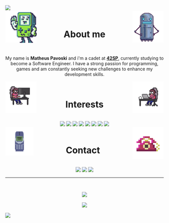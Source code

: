 <img src="https://capsule-render.vercel.app/api?type=waving&color=0163EE&height=120&section=header&text=Hey%20there,%20welcome%20to%20my%20%github%20profile!&fontSize=30&fontColor=FFFFFF&animation=twinkling&fontAlignY=30"/>
<div style="display: inline_block">
  <img align='right' width=100 height=100 src='https://github.com/matheusPavoski/matheusPavoski/blob/main/giphy%20(3).gif'>
  <img align='left' width=100 height=100 src='https://github.com/matheusPavoski/matheusPavoski/blob/main/giphy.gif'>
</div>
<br>
<h1 align='center'>About me</h1> 
<br>
<p align='center'>My name is <strong>Matheus Pavoski</strong> and i'm a cadet at <a href="https://www.42sp.org.br/" target="_blank"><strong>42SP</strong></a>, currently studying to become a Software Engineer. I have a strong passion for programming, games and am constantly seeking new challenges to enhance my development skills.</p>
<div style="display: inline_block">
  <img align='right' width=100 height=100 src='https://github.com/matheusPavoski/matheusPavoski/blob/main/giphy%20(4).gif'>
  <img align='left' width=100 height=100 src='https://github.com/matheusPavoski/matheusPavoski/blob/main/giphy%20(2).gif'>
</div>
<br>
<h1 align='center'>Interests</h1> 
<br>
<div style="display: inline_block" align='center'>
  <img src='https://img.shields.io/badge/C-00599C?style=for-the-badge&logo=c&logoColor=white'>
  <img src='https://img.shields.io/badge/C%2B%2B-00599C?style=for-the-badge&logo=c%2B%2B&logoColor=white'>
  <img src='https://img.shields.io/badge/C%23-239120?style=for-the-badge&logo=c-sharp&logoColor=white'>
  <img src='https://img.shields.io/badge/Unity-100000?style=for-the-badge&logo=unity&logoColor=white'>
  <img src='https://img.shields.io/badge/Linux-FCC624?style=for-the-badge&logo=linux&logoColor=black'>
  <img src='https://img.shields.io/badge/Ubuntu-E95420?style=for-the-badge&logo=ubuntu&logoColor=white'>
  <img src='https://img.shields.io/badge/HTML5-E34F26?style=for-the-badge&logo=html5&logoColor=white'>
  <img src='https://img.shields.io/badge/CSS3-1572B6?style=for-the-badge&logo=css3&logoColor=white'>
</div>
<div style="display: inline_block">
  <img align='right' width=100 height=100 src='https://github.com/matheusPavoski/matheusPavoski/blob/main/tel.gif'>
  <img align='left' width=90 height=90 src='https://github.com/matheusPavoski/matheusPavoski/blob/main/cel.gif'>
</div>
<br>
<h1 align='center'>Contact</h1>
<br>
<div style="display: inline_block" align='center'>
  <a href="https://github.com/matheusPavoski"><img src='https://img.shields.io/badge/GitHub-100000?style=for-the-badge&logo=github&logoColor=white'></a>
  <a href="mailto:theusopavoski@gmail.com"><img src='https://img.shields.io/badge/Gmail-D14836?style=for-the-badge&logo=gmail&logoColor=white'></a>
  <a href="https://www.linkedin.com/in/matheus-pavoski-a5601b190/"><img src='https://img.shields.io/badge/LinkedIn-0077B5?style=for-the-badge&logo=linkedin&logoColor=white'></a>
</div>
<hr>
<br>
<p align='center'>
<img src="https://github-readme-stats.vercel.app/api?username=matheusPavoski&theme=transparent">
</p>
<p align='center'>
<img src="https://github-readme-stats.vercel.app/api/top-langs/?username=matheusPavoski&theme=transparent">
</p>
<img src="https://capsule-render.vercel.app/api?type=waving&color=0163EE&height=120&section=footer"/>

